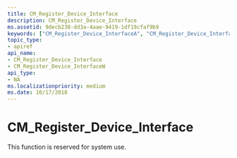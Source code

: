 ```yaml
---
title: CM_Register_Device_Interface
description: CM_Register_Device_Interface
ms.assetid: 9decb230-dd3a-4aae-9419-1df19cfaf9b9
keywords: ["CM_Register_Device_InterfaceA", "CM_Register_Device_InterfaceW", "CM_Register_Device_Interface Device and Driver Installation"]
topic_type:
- apiref
api_name:
- CM_Register_Device_Interface
- CM_Register_Device_InterfaceW
api_type:
- NA
ms.localizationpriority: medium
ms.date: 10/17/2018
---
```


# CM_Register_Device_Interface

This function is reserved for system use.
